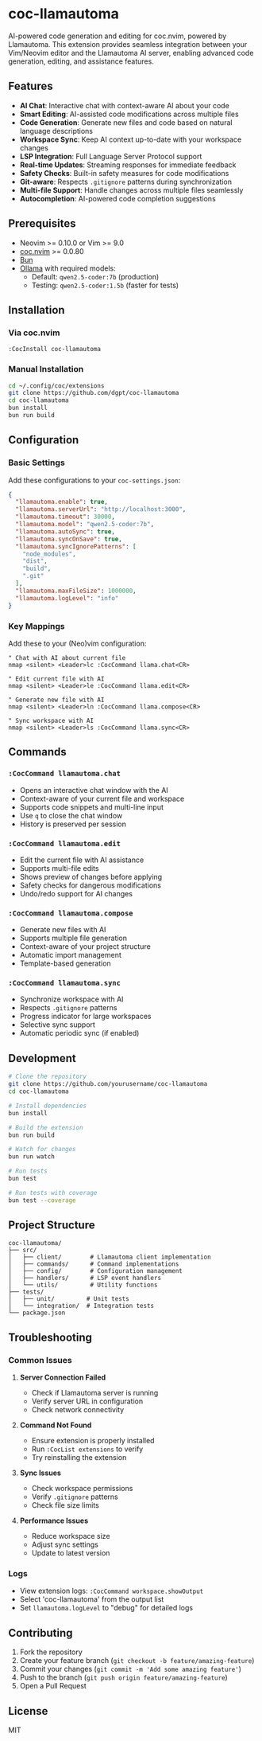 # coc-llamautoma

AI-powered code generation and editing for coc.nvim, powered by Llamautoma. This extension provides seamless integration between your Vim/Neovim editor and the Llamautoma AI server, enabling advanced code generation, editing, and assistance features.

## Features

- **AI Chat**: Interactive chat with context-aware AI about your code
- **Smart Editing**: AI-assisted code modifications across multiple files
- **Code Generation**: Generate new files and code based on natural language descriptions
- **Workspace Sync**: Keep AI context up-to-date with your workspace changes
- **LSP Integration**: Full Language Server Protocol support
- **Real-time Updates**: Streaming responses for immediate feedback
- **Safety Checks**: Built-in safety measures for code modifications
- **Git-aware**: Respects `.gitignore` patterns during synchronization
- **Multi-file Support**: Handle changes across multiple files seamlessly
- **Autocompletion**: AI-powered code completion suggestions

## Prerequisites

- Neovim >= 0.10.0 or Vim >= 9.0
- [coc.nvim](https://github.com/neoclide/coc.nvim) >= 0.0.80
- [Bun](https://bun.sh/)
- [Ollama](https://ollama.ai/) with required models:
  - Default: `qwen2.5-coder:7b` (production)
  - Testing: `qwen2.5-coder:1.5b` (faster for tests)

## Installation

### Via coc.nvim

```vim
:CocInstall coc-llamautoma
```

### Manual Installation

```bash
cd ~/.config/coc/extensions
git clone https://github.com/dgpt/coc-llamautoma
cd coc-llamautoma
bun install
bun run build
```

## Configuration

### Basic Settings

Add these configurations to your `coc-settings.json`:

```json
{
  "llamautoma.enable": true,
  "llamautoma.serverUrl": "http://localhost:3000",
  "llamautoma.timeout": 30000,
  "llamautoma.model": "qwen2.5-coder:7b",
  "llamautoma.autoSync": true,
  "llamautoma.syncOnSave": true,
  "llamautoma.syncIgnorePatterns": [
    "node_modules",
    "dist",
    "build",
    ".git"
  ],
  "llamautoma.maxFileSize": 1000000,
  "llamautoma.logLevel": "info"
}
```

### Key Mappings

Add these to your (Neo)vim configuration:

```vim
" Chat with AI about current file
nmap <silent> <Leader>lc :CocCommand llama.chat<CR>

" Edit current file with AI
nmap <silent> <Leader>le :CocCommand llama.edit<CR>

" Generate new file with AI
nmap <silent> <Leader>ln :CocCommand llama.compose<CR>

" Sync workspace with AI
nmap <silent> <Leader>ls :CocCommand llama.sync<CR>
```

## Commands

### `:CocCommand llamautoma.chat`
- Opens an interactive chat window with the AI
- Context-aware of your current file and workspace
- Supports code snippets and multi-line input
- Use `q` to close the chat window
- History is preserved per session

### `:CocCommand llamautoma.edit`
- Edit the current file with AI assistance
- Supports multi-file edits
- Shows preview of changes before applying
- Safety checks for dangerous modifications
- Undo/redo support for AI changes

### `:CocCommand llamautoma.compose`
- Generate new files with AI
- Supports multiple file generation
- Context-aware of your project structure
- Automatic import management
- Template-based generation

### `:CocCommand llamautoma.sync`
- Synchronize workspace with AI
- Respects `.gitignore` patterns
- Progress indicator for large workspaces
- Selective sync support
- Automatic periodic sync (if enabled)

## Development

```bash
# Clone the repository
git clone https://github.com/yourusername/coc-llamautoma
cd coc-llamautoma

# Install dependencies
bun install

# Build the extension
bun run build

# Watch for changes
bun run watch

# Run tests
bun test

# Run tests with coverage
bun test --coverage
```

## Project Structure

```
coc-llamautoma/
├── src/
│   ├── client/        # Llamautoma client implementation
│   ├── commands/      # Command implementations
│   ├── config/        # Configuration management
│   ├── handlers/      # LSP event handlers
│   └── utils/         # Utility functions
├── tests/
│   ├── unit/         # Unit tests
│   └── integration/  # Integration tests
└── package.json
```

## Troubleshooting

### Common Issues

1. **Server Connection Failed**
   - Check if Llamautoma server is running
   - Verify server URL in configuration
   - Check network connectivity

2. **Command Not Found**
   - Ensure extension is properly installed
   - Run `:CocList extensions` to verify
   - Try reinstalling the extension

3. **Sync Issues**
   - Check workspace permissions
   - Verify `.gitignore` patterns
   - Check file size limits

4. **Performance Issues**
   - Reduce workspace size
   - Adjust sync settings
   - Update to latest version

### Logs

- View extension logs: `:CocCommand workspace.showOutput`
- Select 'coc-llamautoma' from the output list
- Set `llamautoma.logLevel` to "debug" for detailed logs

## Contributing

1. Fork the repository
2. Create your feature branch (`git checkout -b feature/amazing-feature`)
3. Commit your changes (`git commit -m 'Add some amazing feature'`)
4. Push to the branch (`git push origin feature/amazing-feature`)
5. Open a Pull Request

## License

MIT

